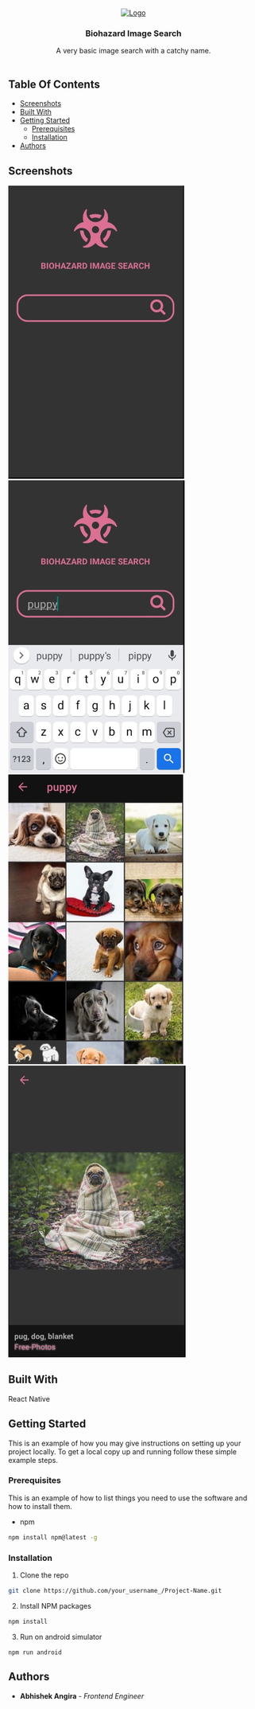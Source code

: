 <br/>
<p align="center">
  <a href="https://github.com/abhishekangira/biohazard">
    <img src="https://i.ibb.co/hC76Fsb/ic-launcher.png" alt="Logo" width="80" height="80">
  </a>

  <h3 align="center">Biohazard Image Search</h3>

  <p align="center">
    A very basic image search with a catchy name.
    <br/>
    <br/>
  </p>
</p>



## Table Of Contents

* [Screenshots](#screenshots)
* [Built With](#built-with)
* [Getting Started](#getting-started)
  * [Prerequisites](#prerequisites)
  * [Installation](#installation)
* [Authors](#authors)


## Screenshots

![screenshot - 1](screenshots/home.jpg)
![screenshot - 2](screenshots/home-2.jpg)
![screenshot - 3](screenshots/results.jpg)
![screenshot - 4](screenshots/details.jpg)


## Built With

React Native

## Getting Started

This is an example of how you may give instructions on setting up your project locally.
To get a local copy up and running follow these simple example steps.

### Prerequisites

This is an example of how to list things you need to use the software and how to install them.

* npm

```sh
npm install npm@latest -g
```

### Installation

1. Clone the repo

```sh
git clone https://github.com/your_username_/Project-Name.git
```

2. Install NPM packages

```sh
npm install
```

3. Run on android simulator

```JS
npm run android
```
## Authors

* **Abhishek Angira** - *Frontend Engineer*
